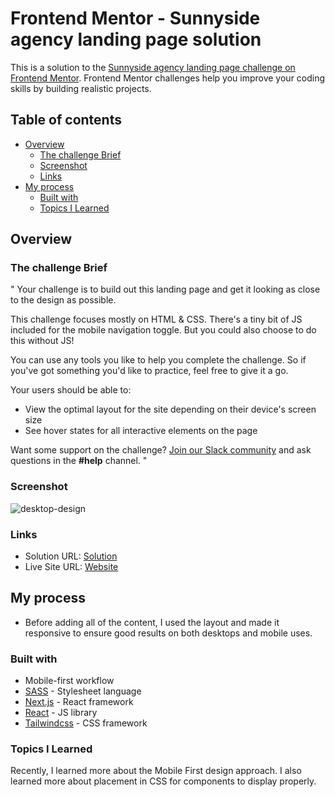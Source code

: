 # Frontend Mentor - Sunnyside agency landing page solution

This is a solution to the [Sunnyside agency landing page challenge on Frontend Mentor](https://www.frontendmentor.io/challenges/sunnyside-agency-landing-page-7yVs3B6ef). Frontend Mentor challenges help you improve your coding skills by building realistic projects.

## Table of contents

- [Overview](#overview)
  - [The challenge Brief](#the-challenge-brief)
  - [Screenshot](#screenshot)
  - [Links](#links)
- [My process](#my-process)
  - [Built with](#built-with)
  - [Topics I Learned](#topics-i-learned)

## Overview

### The challenge Brief

" Your challenge is to build out this landing page and get it looking as close to the design as possible.

This challenge focuses mostly on HTML & CSS. There's a tiny bit of JS included for the mobile navigation toggle. But you could also choose to do this without JS!

You can use any tools you like to help you complete the challenge. So if you've got something you'd like to practice, feel free to give it a go.

Your users should be able to:

- View the optimal layout for the site depending on their device's screen size
- See hover states for all interactive elements on the page

Want some support on the challenge? [Join our Slack community](https://www.frontendmentor.io/slack) and ask questions in the **#help** channel. "

### Screenshot

![desktop-design](https://user-images.githubusercontent.com/15649037/138935837-a6c882ba-86bd-487c-a0af-228d8b710abd.jpg)

### Links

- Solution URL: [Solution](https://www.frontendmentor.io/solutions/sunny-side-up-with-nextjsreacttailwindcss-sQLVUuyfx)
- Live Site URL: [Website](https://sunnyside-agency-landing-page-three-blue.vercel.app/)

## My process

- Before adding all of the content, I used the layout and made it responsive to ensure good results on both desktops and mobile uses.

### Built with

- Mobile-first workflow
- [SASS](https://sass-lang.com/) - Stylesheet language
- [Next.js](https://nextjs.org/) - React framework
- [React](https://reactjs.org/) - JS library
- [Tailwindcss](https://tailwindcss.com/) - CSS framework

### Topics I Learned

Recently, I learned more about the Mobile First design approach. I also learned more about placement in CSS for components to display properly.
